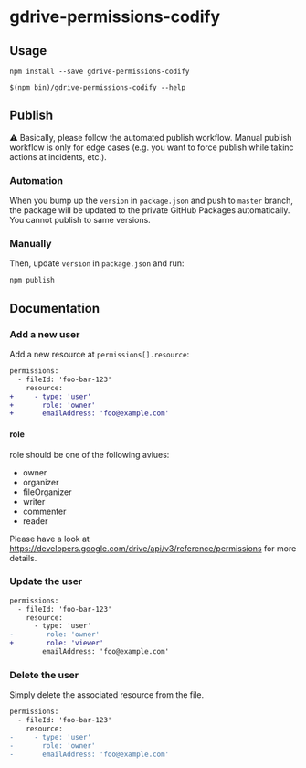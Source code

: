 # gdrive-permissions-codify

## Usage

```
npm install --save gdrive-permissions-codify
```

```
$(npm bin)/gdrive-permissions-codify --help
```

## Publish

⚠️ Basically, please follow the automated publish workflow. Manual publish workflow is only for edge cases (e.g. you want to force publish while takinc actions at incidents, etc.).

### Automation

When you bump up the `version` in `package.json` and push to `master` branch, the package will be updated to the private GitHub Packages automatically. You cannot publish to same versions.

### Manually

Then, update `version` in `package.json` and run:

```
npm publish
```

## Documentation

### Add a new user

Add a new resource at `permissions[].resource`:

```diff
permissions:
  - fileId: 'foo-bar-123'
    resource:
+     - type: 'user'
+       role: 'owner'
+       emailAddress: 'foo@example.com'
```

#### role

role should be one of the following avlues:

- owner
- organizer
- fileOrganizer
- writer
- commenter
- reader

Please have a look at https://developers.google.com/drive/api/v3/reference/permissions for more details.

### Update the user

```diff
permissions:
  - fileId: 'foo-bar-123'
    resource:
      - type: 'user'
-        role: 'owner'
+        role: 'viewer'
        emailAddress: 'foo@example.com'
```

### Delete the user

Simply delete the associated resource from the file.

```diff
permissions:
  - fileId: 'foo-bar-123'
    resource:
-     - type: 'user'
-       role: 'owner'
-       emailAddress: 'foo@example.com'
```
